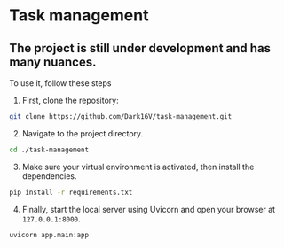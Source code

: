# Task management
## The project is still under development and has many nuances.

To use it, follow these steps

1. First, clone the repository:
```bash
git clone https://github.com/Dark16V/task-management.git
```
2. Navigate to the project directory.
```bash
cd ./task-management
```
3. Make sure your virtual environment is activated, then install the dependencies.
```bash
pip install -r requirements.txt
```
4. Finally, start the local server using Uvicorn and open your browser at `127.0.0.1:8000`.
```bash
uvicorn app.main:app
```
